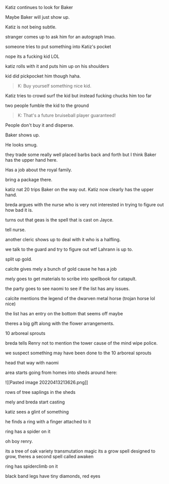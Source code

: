 Katiz continues to look for Baker

Maybe Baker will just show up.

Katiz is not being subtle.

stranger comes up to ask him for an autograph lmao.

someone tries to put something into Katiz's pocket

nope its a fucking kid LOL

katiz rolls with it and puts him up on his shoulders

kid did pickpocket him though haha.

> K: Buy yourself something nice kid.

Katiz tries to crowd surf the kid but instead fucking chucks him too far 

two people fumble the kid to the ground

> K: That's a future bruiseball player guaranteed!

People don't buy it and disperse.

Baker shows up.

He looks smug.

they trade some really well placed barbs back and forth but I think Baker has the upper hand here.

Has a job about the royal family.

bring a package there.

katiz nat 20 trips Baker on the way out. Katiz now clearly has the upper hand.


breda argues with the nurse who is very not interested in trying to figure out how bad it is.

turns out that geas is the spell that is cast on Jayce.

tell nurse.

another cleric shows up to deal with it who is a halfling.

we talk to the guard and try to figure out wtf Lahrann is up to.

split up gold. 

calcite gives mely a bunch of gold cause he has a job

mely goes to get materials to scribe into spellbook for catapult.

the party goes to see naomi to see if the list has any issues.

calcite mentions the  legend of the dwarven metal horse (trojan horse lol nice)

the list has an entry on the bottom that seems off maybe

theres a big gift along with the flower arrangements.

10 arboreal sprouts

breda tells Renry not to mention the tower cause of the mind wipe police.

we suspect something may have been done to the 10 arboreal sprouts

head that way with naomi

area starts going from homes into sheds around here:

![[Pasted image 20220413213626.png]]

rows of tree saplings in the sheds

mely and breda start casting

katiz sees a glint of something 

he finds a ring with a finger attached to it

ring has a spider on it

oh boy renry.

its a tree of oak variety transmutation magic its a grow spell designed to grow, theres a second spell called awaken

ring has spiderclimb on it

black band legs have tiny diamonds, red eyes




